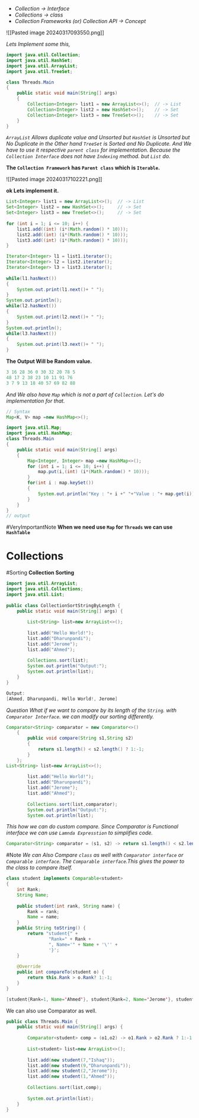 - *Collection -> Interface*
- *Collections -> class*
- *Collection Frameworks (or) Collection API -> Concept*

![[Pasted image 20240317093550.png]]

*Lets Implement some this,*

```java
import java.util.Collection;
import java.util.HashSet;
import java.util.ArrayList;
import java.util.TreeSet;

class Threads.Main
{
	public static void main(String[] args)
	{
		Collection<Integer> list1 = new ArrayList<>();  // -> List
		Collection<Integer> list2 = new HashSet<>();    // -> Set
		Collection<Integer> list3 = new TreeSet<>();    // -> Set
	}
}
```

*`ArrayList`  Allows duplicate value and Unsorted but `HashSet` is Unsorted but No Duplicate in the Other hand `TreeSet` is Sorted and No Duplicate. And We have to use it respective `parent class` for implementation. Because the `Collection Interface` does not have `Indexing` method. but `List` do.*

**The `Collection Framework` has `Parent class` which is `Iterable`.**

![[Pasted image 20240317102221.png]]

**ok Lets implement it.**

```java
List<Integer> list1 = new ArrayList<>();  // -> List  
Set<Integer> list2 = new HashSet<>();     // -> Set  
Set<Integer> list3 = new TreeSet<>();     // -> Set  
  
for (int i = 1; i <= 10; i++) {  
    list1.add((int) (i*(Math.random() * 10)));  
    list2.add((int) (i*(Math.random() * 10)));  
    list3.add((int) (i*(Math.random() * 10)));  
}

Iterator<Integer> l1 = list1.iterator();  
Iterator<Integer> l2 = list2.iterator();  
Iterator<Integer> l3 = list3.iterator();  
  
while(l1.hasNext())  
{  
    System.out.print(l1.next()+ " ");  
}  
System.out.println();  
while(l2.hasNext())  
{  
    System.out.print(l2.next()+ " ");  
}  
System.out.println();  
while(l3.hasNext())  
{  
    System.out.print(l3.next()+ " ");  
}
```

**The Output Will be Random value.**

```java
3 16 28 36 0 30 32 20 78 5 
48 17 2 38 23 10 11 91 76 
3 7 9 13 18 40 57 69 82 88
```

*And We also have `Map` which is not a part of `Collection`. Let's do implementation for that.*

```java
// Syntax
Map<K, V> map =new HashMap<>();
```

```java
import java.util.Map;
import java.util.HashMap;
class Threads.Main
{
	public static void main(String[] args)
	{
		Map<Integer, Integer> map =new HashMap<>();
		for (int i = 1; i <= 10; i++) {  
		    map.put(i,(int) (i*(Math.random() * 10))); 
		}
		for(int i : map.keySet())
		{
			System.out.println("Key : "+ i +" "+"Value : "+ map.get(i));
		}
	}
}
// output 
```

#VeryImportantNote 
**When we need use `Map` for `Threads` we can use `HashTable`**



# Collections

#Sorting **Collection Sorting**

```java
import java.util.ArrayList;  
import java.util.Collections;  
import java.util.List;  
  
public class CollectionSortStringByLength {  
    public static void main(String[] args) {
        
        List<String> list=new ArrayList<>();  
        
        list.add("Hello World!");  
        list.add("Dharunpandi");  
        list.add("Jerome");  
        list.add("Ahmed");  
        
        Collections.sort(list);  
        System.out.println("Output:");
        System.out.println(list);  
    }  
}
```

```java
Output:
[Ahmed, Dharunpandi, Hello World!, Jerome]
```

*Question What if we want to compare by its length of the `String`. with `Comparator Interface`. we can modify our sorting differently.*

```java
Comparator<String> comparator = new Comparator<>()
	{
		public void compare(String s1,String s2)
		{
			return s1.length() < s2.length() ? 1:-1; 
		}	
	};
List<String> list=new ArrayList<>();  
        
        list.add("Hello World!");  
        list.add("Dharunpandi");  
        list.add("Jerome");  
        list.add("Ahmed");  
        
        Collections.sort(list,comparator);  
        System.out.println("Output:");
        System.out.println(list);  
```

*This how we can do custom compare. Since Comparator is Functional interface we can use `Lamnda Expresstion` to simplifies code.*

```java
Comparator<String> comparator = (s1, s2) -> return s1.length() < s2.length() ? 1:-1;
```

#Note 
*We can Also Compare `class` as well with `Comparator interface` or `Comparable interface`.*
*The `Comparable interface`.This gives the power to the class to compare itself.*

```java
class student implements Comparable<student>  
{  
    int Rank;  
    String Name;  
  
    public student(int rank, String name) {  
        Rank = rank;  
        Name = name;  
    }  
    public String toString() {  
        return "student{" +  
                "Rank=" + Rank +  
                ", Name='" + Name + '\'' +  
                '}';  
    }  
  
    @Override  
    public int compareTo(student o) {  
        return this.Rank > o.Rank? 1:-1;  
    }  
}
```

```java
[student{Rank=1, Name='Ahmed'}, student{Rank=2, Name='Jerome'}, student{Rank=7, Name='Ishaq'}, student{Rank=9, Name='Dharunpandi'}]
```

We can also use Comparator as well.

```java
public class Threads.Main {  
    public static void main(String[] args) {  
        
        Comparator<student> comp = (o1,o2) -> o1.Rank > o2.Rank ? 1:-1; 
        
        List<student> list=new ArrayList<>();  
        
        list.add(new student(7,"Ishaq"));  
        list.add(new student(9,"Dharunpandi"));  
        list.add(new student(2,"Jerome"));  
        list.add(new student(1,"Ahmed"));  
        
        Collections.sort(list,comp);  
        
        System.out.println(list);  
    }  
}
```

